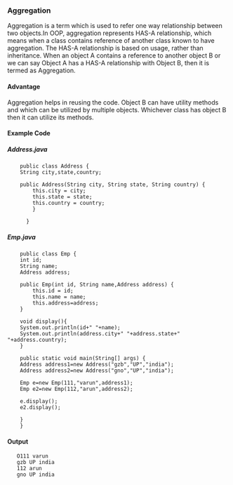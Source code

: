 ### Aggregation
Aggregation is a term which is used to refer one way relationship between two objects.In OOP, aggregation represents HAS-A relationship, which means when a class contains reference of another class known to have aggregation.
The HAS-A relationship is based on usage, rather than inheritance. When an object A contains a reference to another object B or we can say Object A has a HAS-A relationship with Object B, then it is termed as Aggregation.

#### Advantage
Aggregation helps in reusing the code. Object B can have utility methods and which can be utilized by multiple objects. Whichever class has object B then it can utilize its methods.

#### Example Code
##### Address.java

        public class Address {  
        String city,state,country;  

        public Address(String city, String state, String country) {  
            this.city = city;  
            this.state = state;  
            this.country = country;  
            }  

          }

##### Emp.java

        public class Emp {  
        int id;  
        String name;  
        Address address;  

        public Emp(int id, String name,Address address) {  
            this.id = id;  
            this.name = name;  
            this.address=address;  
        }  

        void display(){  
        System.out.println(id+" "+name);  
        System.out.println(address.city+" "+address.state+" "+address.country);  
        }  

        public static void main(String[] args) {  
        Address address1=new Address("gzb","UP","india");  
        Address address2=new Address("gno","UP","india");  

        Emp e=new Emp(111,"varun",address1);  
        Emp e2=new Emp(112,"arun",address2);  

        e.display();  
        e2.display();  

        }  
        }  

#### Output
       O111 varun
       gzb UP india
       112 arun
       gno UP india  
